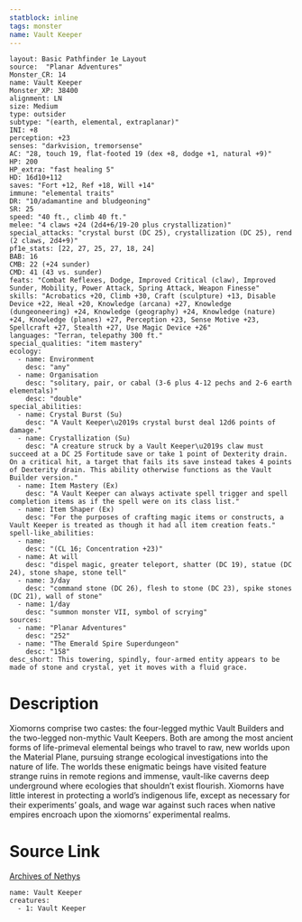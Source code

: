 ```yaml
---
statblock: inline
tags: monster
name: Vault Keeper
---
```

```statblock
layout: Basic Pathfinder 1e Layout
source:  "Planar Adventures"
Monster_CR: 14
name: Vault Keeper
Monster_XP: 38400
alignment: LN
size: Medium
type: outsider
subtype: "(earth, elemental, extraplanar)"
INI: +8
perception: +23
senses: "darkvision, tremorsense"
AC: "28, touch 19, flat-footed 19 (dex +8, dodge +1, natural +9)"
HP: 200
HP_extra: "fast healing 5"
HD: 16d10+112
saves: "Fort +12, Ref +18, Will +14"
immune: "elemental traits"
DR: "10/adamantine and bludgeoning"
SR: 25
speed: "40 ft., climb 40 ft."
melee: "4 claws +24 (2d4+6/19-20 plus crystallization)"
special_attacks: "crystal burst (DC 25), crystallization (DC 25), rend (2 claws, 2d4+9)"
pf1e_stats: [22, 27, 25, 27, 18, 24]
BAB: 16
CMB: 22 (+24 sunder)
CMD: 41 (43 vs. sunder)
feats: "Combat Reflexes, Dodge, Improved Critical (claw), Improved Sunder, Mobility, Power Attack, Spring Attack, Weapon Finesse"
skills: "Acrobatics +20, Climb +30, Craft (sculpture) +13, Disable Device +22, Heal +20, Knowledge (arcana) +27, Knowledge (dungeoneering) +24, Knowledge (geography) +24, Knowledge (nature) +24, Knowledge (planes) +27, Perception +23, Sense Motive +23, Spellcraft +27, Stealth +27, Use Magic Device +26"
languages: "Terran, telepathy 300 ft."
special_qualities: "item mastery"
ecology:
  - name: Environment
    desc: "any"
  - name: Organisation
    desc: "solitary, pair, or cabal (3-6 plus 4-12 pechs and 2-6 earth elementals)"
    desc: "double"
special_abilities:
  - name: Crystal Burst (Su)
    desc: "A Vault Keeper\u2019s crystal burst deal 12d6 points of damage."
  - name: Crystallization (Su)
    desc: "A creature struck by a Vault Keeper\u2019s claw must succeed at a DC 25 Fortitude save or take 1 point of Dexterity drain. On a critical hit, a target that fails its save instead takes 4 points of Dexterity drain. This ability otherwise functions as the Vault Builder version."
  - name: Item Mastery (Ex)
    desc: "A Vault Keeper can always activate spell trigger and spell completion items as if the spell were on its class list."
  - name: Item Shaper (Ex)
    desc: "For the purposes of crafting magic items or constructs, a Vault Keeper is treated as though it had all item creation feats."
spell-like_abilities:
  - name:
    desc: "(CL 16; Concentration +23)"
  - name: At will
    desc: "dispel magic, greater teleport, shatter (DC 19), statue (DC 24), stone shape, stone tell"
  - name: 3/day
    desc: "command stone (DC 26), flesh to stone (DC 23), spike stones (DC 21), wall of stone"
  - name: 1/day
    desc: "summon monster VII, symbol of scrying"
sources:
  - name: "Planar Adventures"
    desc: "252"
  - name: "The Emerald Spire Superdungeon"
    desc: "158"
desc_short: This towering, spindly, four-armed entity appears to be made of stone and crystal, yet it moves with a fluid grace.
```
# Description
Xiomorns comprise two castes: the four-legged mythic Vault Builders and the two-legged non-mythic Vault Keepers. Both are among the most ancient forms of life-primeval elemental beings who travel to raw, new worlds upon the Material Plane, pursuing strange ecological investigations into the nature of life. The worlds these enigmatic beings have visited feature strange ruins in remote regions and immense, vault-like caverns deep underground where ecologies that shouldn’t exist flourish. Xiomorns have little interest in protecting a world’s indigenous life, except as necessary for their experiments’ goals, and wage war against such races when native empires encroach upon the xiomorns’ experimental realms.
# Source Link
[Archives of Nethys](https://aonprd.com/MonsterDisplay.aspx?ItemName=Vault%20Keeper)
```encounter-table
name: Vault Keeper
creatures:
  - 1: Vault Keeper
```
